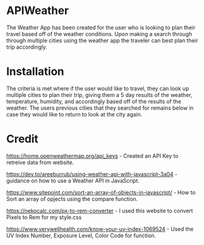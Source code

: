 # APIWeather
The Weather App has been created for the user who is looking to plan their travel based off of the weather conditions. Upon making a search through through multiple cities using the weather app the traveler can best plan their trip accordingly.

# Installation
The criteria is met where if the user would like to travel, they can look up multiple cities to plan their trip, giving them a 5 day results of the weather, temperature, humidity, and accordingly based off of the results of the weather. The users previous cities that they searched for remains below in case they would like to return to look at the city again. 

# Credit
https://home.openweathermap.org/api_keys - Created an API Key to retreive data from website. 

https://dev.to/areeburrub/using-weather-api-with-javascript-3a04 - guidance on how to use a Weather API in JavaScript.

https://www.sitepoint.com/sort-an-array-of-objects-in-javascript/ - How to Sort an array of opjects using the compare function. 

https://nekocalc.com/px-to-rem-converter - I used this website to convert Pixels to Rem for my style.css

https://www.verywellhealth.com/know-your-uv-index-1069524 - Used the UV Index Number, Exposure Level, Color Code for function. 